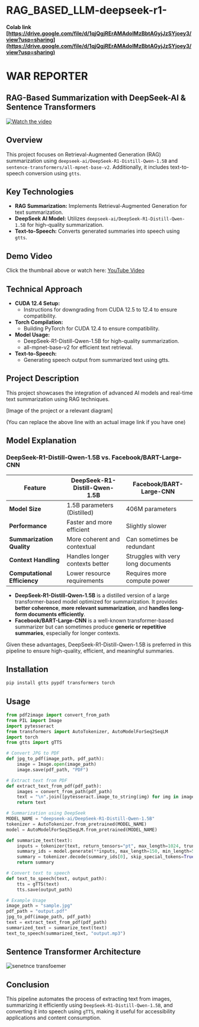 # RAG_BASED_LLM-deepseek-r1-

#### Colab link  [https://drive.google.com/file/d/1qjQgjRErAMAdoIMzBbtAGyjJzSYjoey3/view?usp=sharing](https://drive.google.com/file/d/1qjQgjRErAMAdoIMzBbtAGyjJzSYjoey3/view?usp=sharing)

# WAR REPORTER
## RAG-Based Summarization with DeepSeek-AI & Sentence Transformers

[![Watch the video](https://img.youtube.com/vi/YJuqR8Gn9oY/maxresdefault.jpg)](https://www.youtube.com/watch?v=YJuqR8Gn9oY)

## Overview

This project focuses on Retrieval-Augmented Generation (RAG) summarization using `deepseek-ai/DeepSeek-R1-Distill-Qwen-1.5B` and `sentence-transformers/all-mpnet-base-v2`. Additionally, it includes text-to-speech conversion using `gtts`.

## Key Technologies

* **RAG Summarization:** Implements Retrieval-Augmented Generation for text summarization.
* **DeepSeek AI Model:** Utilizes `deepseek-ai/DeepSeek-R1-Distill-Qwen-1.5B` for high-quality summarization.
* **Text-to-Speech:** Converts generated summaries into speech using `gtts`.

## Demo Video

Click the thumbnail above or watch here: [YouTube Video](https://www.youtube.com/watch?v=YJuqR8Gn9oY)
##   Technical Approach

* **CUDA 12.4 Setup:**
    * Instructions for downgrading from CUDA 12.5 to 12.4 to ensure compatibility.
* **Torch Compilation:**
    * Building PyTorch for CUDA 12.4 to ensure compatibility.
* **Model Usage:**
    * DeepSeek-R1-Distill-Qwen-1.5B for high-quality summarization.
    * all-mpnet-base-v2 for efficient text retrieval.
* **Text-to-Speech:**
    * Generating speech output from summarized text using gtts.

##   Project Description

This project showcases the integration of advanced AI models and real-time text summarization using RAG techniques.

[Image of the project or a relevant diagram]

(You can replace the above line with an actual image link if you have one)

## Model Explanation
### DeepSeek-R1-Distill-Qwen-1.5B vs. Facebook/BART-Large-CNN

| Feature                      | DeepSeek-R1-Distill-Qwen-1.5B | Facebook/BART-Large-CNN |
|------------------------------|--------------------------------|-------------------------|
| **Model Size**               | 1.5B parameters (Distilled)  | 406M parameters        |
| **Performance**              | Faster and more efficient    | Slightly slower        |
| **Summarization Quality**    | More coherent and contextual | Can sometimes be redundant |
| **Context Handling**         | Handles longer contexts better | Struggles with very long documents |
| **Computational Efficiency** | Lower resource requirements | Requires more compute power |

- **DeepSeek-R1-Distill-Qwen-1.5B** is a distilled version of a large transformer-based model optimized for summarization. It provides **better coherence**, **more relevant summarization**, and **handles long-form documents efficiently**.
- **Facebook/BART-Large-CNN** is a well-known transformer-based summarizer but can sometimes produce **generic or repetitive summaries**, especially for longer contexts.

Given these advantages, DeepSeek-R1-Distill-Qwen-1.5B is preferred in this pipeline to ensure high-quality, efficient, and meaningful summaries.

## Installation
```bash
pip install gtts pypdf transformers torch
```

## Usage
```python
from pdf2image import convert_from_path
from PIL import Image
import pytesseract
from transformers import AutoTokenizer, AutoModelForSeq2SeqLM
import torch
from gtts import gTTS

# Convert JPG to PDF
def jpg_to_pdf(image_path, pdf_path):
    image = Image.open(image_path)
    image.save(pdf_path, "PDF")

# Extract text from PDF
def extract_text_from_pdf(pdf_path):
    images = convert_from_path(pdf_path)
    text = "\n".join([pytesseract.image_to_string(img) for img in images])
    return text

# Summarization using DeepSeek
MODEL_NAME = "deepseek-ai/DeepSeek-R1-Distill-Qwen-1.5B"
tokenizer = AutoTokenizer.from_pretrained(MODEL_NAME)
model = AutoModelForSeq2SeqLM.from_pretrained(MODEL_NAME)

def summarize_text(text):
    inputs = tokenizer(text, return_tensors="pt", max_length=1024, truncation=True)
    summary_ids = model.generate(**inputs, max_length=150, min_length=50, length_penalty=2.0, num_beams=4)
    summary = tokenizer.decode(summary_ids[0], skip_special_tokens=True)
    return summary

# Convert text to speech
def text_to_speech(text, output_path):
    tts = gTTS(text)
    tts.save(output_path)

# Example Usage
image_path = "sample.jpg"
pdf_path = "output.pdf"
jpg_to_pdf(image_path, pdf_path)
text = extract_text_from_pdf(pdf_path)
summarized_text = summarize_text(text)
text_to_speech(summarized_text, "output.mp3")
```
## **Sentence Transformer Architecture**
![senetnce transfoemer](https://github.com/user-attachments/assets/8519b318-9a37-44bc-aac5-52b251a1b949)


## Conclusion
This pipeline automates the process of extracting text from images, summarizing it efficiently using `DeepSeek-R1-Distill-Qwen-1.5B`, and converting it into speech using `gTTS`, making it useful for accessibility applications and content consumption.

